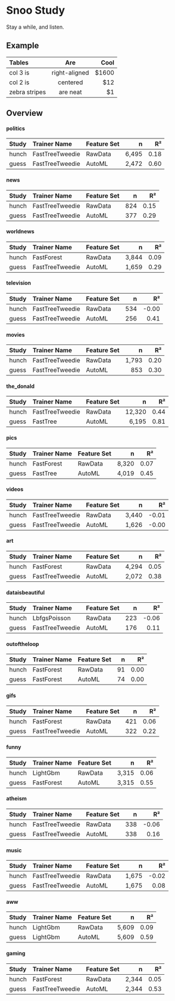 # Snoo Study 
Stay a while, and listen.

## Example
| Tables        | Are           | Cool  |
| :--- | :---: | ---: |
| col 3 is      | right-aligned | $1600 |
| col 2 is      | centered      |   $12 |
| zebra stripes | are neat      |    $1 |

## Overview
#### politics
| Study | Trainer Name | Feature Set | n | R² | 
|:---|:---|:---|---:|---:|
| hunch | FastTreeTweedie | RawData | 6,495 | 0.18 | 
| guess | FastTreeTweedie | AutoML | 2,472 | 0.60 | 

#### news
| Study | Trainer Name | Feature Set | n | R² | 
|:---|:---|:---|---:|---:|
| hunch | FastTreeTweedie | RawData | 824 | 0.15 | 
| guess | FastTreeTweedie | AutoML | 377 | 0.29 | 

#### worldnews
| Study | Trainer Name | Feature Set | n | R² | 
|:---|:---|:---|---:|---:|
| hunch | FastForest | RawData | 3,844 | 0.09 | 
| guess | FastTreeTweedie | AutoML | 1,659 | 0.29 | 

#### television
| Study | Trainer Name | Feature Set | n | R² | 
|:---|:---|:---|---:|---:|
| hunch | FastTreeTweedie | RawData | 534 | -0.00 | 
| guess | FastTreeTweedie | AutoML | 256 | 0.41 | 

#### movies
| Study | Trainer Name | Feature Set | n | R² | 
|:---|:---|:---|---:|---:|
| hunch | FastTreeTweedie | RawData | 1,793 | 0.20 | 
| guess | FastTreeTweedie | AutoML | 853 | 0.30 | 

#### the_donald
| Study | Trainer Name | Feature Set | n | R² | 
|:---|:---|:---|---:|---:|
| hunch | FastTreeTweedie | RawData | 12,320 | 0.44 | 
| guess | FastTree | AutoML | 6,195 | 0.81 | 

#### pics
| Study | Trainer Name | Feature Set | n | R² | 
|:---|:---|:---|---:|---:|
| hunch | FastForest | RawData | 8,320 | 0.07 | 
| guess | FastTree | AutoML | 4,019 | 0.45 | 

#### videos
| Study | Trainer Name | Feature Set | n | R² | 
|:---|:---|:---|---:|---:|
| hunch | FastTreeTweedie | RawData | 3,440 | -0.01 | 
| guess | FastTreeTweedie | AutoML | 1,626 | -0.00 | 

#### art
| Study | Trainer Name | Feature Set | n | R² | 
|:---|:---|:---|---:|---:|
| hunch | FastForest | RawData | 4,294 | 0.05 | 
| guess | FastTreeTweedie | AutoML | 2,072 | 0.38 | 

#### dataisbeautiful
| Study | Trainer Name | Feature Set | n | R² | 
|:---|:---|:---|---:|---:|
| hunch | LbfgsPoisson | RawData | 223 | -0.06 | 
| guess | FastTreeTweedie | AutoML | 176 | 0.11 | 

#### outoftheloop
| Study | Trainer Name | Feature Set | n | R² | 
|:---|:---|:---|---:|---:|
| hunch | FastForest | RawData | 91 | 0.00 | 
| guess | FastForest | AutoML | 74 | 0.00 | 

#### gifs
| Study | Trainer Name | Feature Set | n | R² | 
|:---|:---|:---|---:|---:|
| hunch | FastForest | RawData | 421 | 0.06 | 
| guess | FastTreeTweedie | AutoML | 322 | 0.22 | 

#### funny
| Study | Trainer Name | Feature Set | n | R² | 
|:---|:---|:---|---:|---:|
| hunch | LightGbm | RawData | 3,315 | 0.06 | 
| guess | FastForest | AutoML | 3,315 | 0.55 | 

#### atheism
| Study | Trainer Name | Feature Set | n | R² | 
|:---|:---|:---|---:|---:|
| hunch | FastTreeTweedie | RawData | 338 | -0.06 | 
| guess | FastTreeTweedie | AutoML | 338 | 0.16 | 

#### music
| Study | Trainer Name | Feature Set | n | R² | 
|:---|:---|:---|---:|---:|
| hunch | FastTreeTweedie | RawData | 1,675 | -0.02 | 
| guess | FastTreeTweedie | AutoML | 1,675 | 0.08 | 

#### aww
| Study | Trainer Name | Feature Set | n | R² | 
|:---|:---|:---|---:|---:|
| hunch | LightGbm | RawData | 5,609 | 0.09 | 
| guess | LightGbm | AutoML | 5,609 | 0.59 | 

#### gaming
| Study | Trainer Name | Feature Set | n | R² | 
|:---|:---|:---|---:|---:|
| hunch | FastForest | RawData | 2,344 | 0.05 | 
| guess | FastTreeTweedie | AutoML | 2,344 | 0.53 | 

